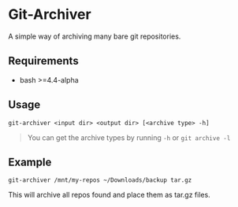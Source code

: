 # Git-Archiver
A simple way of archiving many bare git repositories.

## Requirements
- bash >=4.4-alpha

## Usage

`git-archiver <input dir> <output dir> [<archive type> -h]`

> You can get the archive types by running `-h` or `git archive -l`

## Example

`git-archiver /mnt/my-repos ~/Downloads/backup tar.gz`

This will archive all repos found and place them as tar.gz files.
